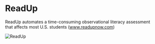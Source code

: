 # ReadUp

ReadUp automates a time-consuming observational literacy assessment that affects most U.S. students (www.readupnow.com)

![ReadUp](https://s3-us-west-2.amazonaws.com/readup-now/website/splash.jpg)